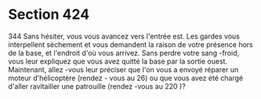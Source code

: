 # Section 424

344
Sans hésiter, vous vous avancez vers l'entrée est. Les gardes vous
interpellent sèchement et vous demandent la raison de votre
présence hors de la base, et l'endroit d'où vous arrivez. Sans
perdre votre sang -froid, vous leur expliquez que vous avez quitté
la base par la sortie ouest. Maintenant, allez -vous leur préciser
que l'on vous a envoyé réparer un moteur d'hélicoptère (rendez -
vous au  26) ou que vous avez été chargé d'aller ravitailler une
patrouille (rendez -vous au 220 )?